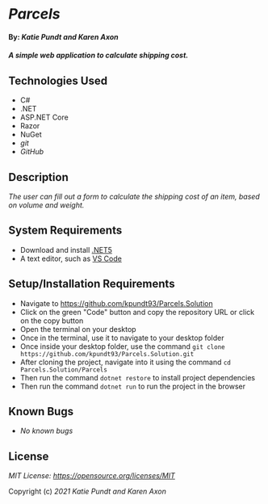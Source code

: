 # _Parcels_

#### By: _**Katie Pundt and Karen Axon**_

#### _A simple web application to calculate shipping cost._

## Technologies Used
* C#
* .NET
* ASP.NET Core
* Razor
* NuGet
* _git_
* _GitHub_

## Description
_The user can fill out a form to calculate the shipping cost of an item, based on volume and weight._

## System Requirements
* Download and install [.NET5](https://dotnet.microsoft.com/en-us/download/dotnet/5.0)
* A text editor, such as [VS Code](https://code.visualstudio.com/)

## Setup/Installation Requirements
* Navigate to https://github.com/kpundt93/Parcels.Solution
* Click on the green "Code" button and copy the repository URL or click on the copy button
* Open the terminal on your desktop
* Once in the terminal, use it to navigate to your desktop folder
* Once inside your desktop folder, use the command `git clone https://github.com/kpundt93/Parcels.Solution.git`
* After cloning the project, navigate into it using the command `cd Parcels.Solution/Parcels`
* Then run the command `dotnet restore` to install project dependencies
* Then run the command `dotnet run` to run the project in the browser

## Known Bugs
* _No known bugs_

## License
_MIT License: https://opensource.org/licenses/MIT_

Copyright (c) _2021_ _Katie Pundt and Karen Axon_